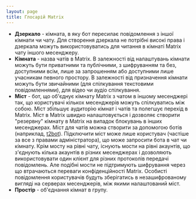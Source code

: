 ```yaml
---
layout: page
title: Глосарій Matrix
---
```


- **Дзеркало** - кімната, в яку бот пересилає повідомлення з іншої кімнати чи чату. Для створення дзеркала не потрібні високі права і дзеркала можуть використовуватись для читання в кімнаті Matrix чату іншого месенджеру.
- **Кімната** - назва чатів в Matrix. В залежності від налаштувань кімнати можуть бути приватними та публічними, з шифруванням та без, доступними всім, лише за запрошенням або доступними лише учасникам певного простору. В залежності від призначення кімнати можуть бути звичайними (для спілкування текстовими повідомленнями), для відео чи аудіо спілкування.
- **Міст** - бот, що об'єднує кімнату Matrix з чатом в іншому месенджері так, що користувачі кількох месенджерів можуть спілкуватись між собою. Міст збільшує аудиторію кімнат і чатів та полегшує перехід в Matrix. Міст в Matrix швидко налаштовується і дозволяє створити "резервну" кімнату в Matrix на випадок блокувань в інших месенджерах. Міст для чатів можна створити за допомогою ботів (наприклад, [t2bot](https://t2bot.io/)). Підключити міст може лише користувач (частіше за все з правами адміністратора), що може запросити бота в чат чи кімнату. Крім мосту на рівні чату, існують мости на рівні акаунтів, що з'єднують кілька акаунтів в різних месенджерах і дозволяють використовувати один клієнт для різних протоколів передачі повідомлень. Але подібні мости не підтримують шифрування через що втрачаються переваги конфіденційності Matrix. Особисті повідомлення користувачів будуть зберігатись в незашифрованому вигляді на серверах месенджерів, між якими налаштований міст.
- **Простір** - об'єднання кімнат в групу.
